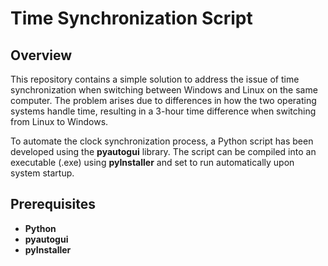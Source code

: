 # Time Synchronization Script

## Overview
This repository contains a simple solution to address the issue of time synchronization when switching between Windows and Linux on the same computer. The problem arises due to differences in how the two operating systems handle time, resulting in a 3-hour time difference when switching from Linux to Windows.

To automate the clock synchronization process, a Python script has been developed using the **pyautogui** library. The script can be compiled into an executable (.exe) using **pyInstaller** and set to run automatically upon system startup.

## Prerequisites
- **Python**
- **pyautogui**
- **pyInstaller**
